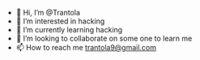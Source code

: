 - 👋 Hi, I’m @Trantola
- 👀 I’m interested in hacking
- 🌱 I’m currently learning hacking
- 💞️ I’m looking to collaborate on some one to learn me
- 📫 How to reach me trantola9@gmail.com

<!---
Trantola/Trantola is a ✨ special ✨ repository because its `README.md` (this file) appears on your GitHub profile.
You can click the Preview link to take a look at your changes.
--->
